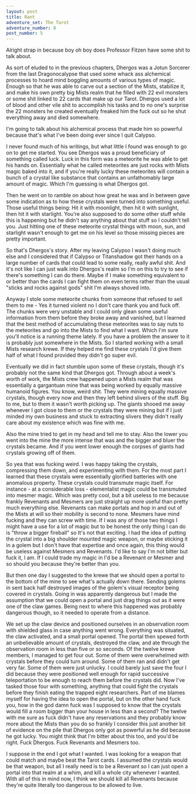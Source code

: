 ```yaml
---
layout: post
title: Rant
adventure_set: The Tarot
adventure_number: 8
post_number: 5
---
```


Alright strap in because boy oh boy does Professor Fitzen have some shit to talk about.

As sort of eluded to in the previous chapters, Dhergos was a Jotun Sorcerer from the last Dragonocalypse that used some whack ass alchemical processes to hoard mind boggling amounts of various types of magic. Enough so that he was able to carve out a section of the Mists, stabilize it, and make his own pretty big Mists realm that he filled with 22 evil monsters or some shit linked to 22 cards that make up our Tarot. Dhergos used a lot of blood and other vile shit to accomplish his tasks and to no one's surprise the 22 monsters he created eventually freaked him the fuck out so he shut everything away and died somewhere.

I'm going to talk about his alchemical process that made him so powerful because that's what I've been doing ever since I quit Calypso.

I never found much of his writings, but what little I found was enough to go on to get me started. You see Dhergos was a proud beneficiary of something called luck. Luck in this form was a meteorite he was able to get his hands on. Essentially what he called meteorites are just rocks with Mists magic baked into it, and if you're really lucky these meteorites will contain a bunch of a crystal like substance that contains an unfathomably large amount of magic. Which I'm guessing is what Dhergos got.

Then he went on to ramble on about how great he was and in between gave some indication as to how these crystals were turned into something useful. Those useful things being: Hit it with moonlight, then hit it with sunlight, then hit it with starlight. You're also supposed to do some other stuff while this is happening but he didn't say anything about that stuff so I couldn't tell you. Just hitting one of these meteorite crystal things with moon, sun, and starlight wasn't enough to get me on his level so those missing pieces are pretty important.

So that's Dhergos's story. After my leaving Calypso I wasn't doing much else and I considered that if Calypso or Titanshadow got their hands on a large number of cards that could lead to some really, really awful shit. And it's not like I can just walk into Dhergos's realm so I'm on this to try to see if there's something I can do there. Maybe if I make something equivalent to or better than the cards I can fight them on even terms rather than the usual "sticks and rocks against gods" shit I'm always shoved into.

Anyway I stole some meteorite chunks from someone that refused to sell them to me - Yes it turned violent no I don't care thank you and fuck off. The chunks were very unstable and I could only glean some useful information from them before they broke away and vanished, but I learned that the best method of accumulating these meteorites was to say nuts to the meteorites and go into the Mists to find what I want. Which I'm sure you'll notice is a running theme lately. If you have a problem the answer to it is probably just somewhere in the Mists. So I started working with a small Mists research krewe. If they helped me find these crystals I'd give them half of what I found provided they didn't go super evil.

Eventually we did in fact stumble upon some of these crystals, though it's probably not the same kind that Dhergos got. Through about a week's worth of work, the Mists crew happened upon a Mists realm that was essentially a gargantuan mine that was being worked by equally massive humanoid figures. You know, weird shit. They were mining equally massive crystals, though every now and then they left behind slivers of the stuff. Big to me, but to them it wasn't worth picking up. The giants shooed me away whenever I got close to them or the crystals they were mining but if I just minded my own business and stuck to extracting slivers they didn't really care about my existence which was fine with me.

Also the mine tried to get in my head and tell me to stay. Also the lower you went into the mine the more intense that was and the bigger and bluer the crystals became. And if you went lower enough the corpses of giants had crystals growing off of them.

So yea that was fucking weird. I was happy taking the crystals, compressing them down, and experimenting with them. For the most part I learned that these crystals were essentially glorified batteries with one anomalous property. These crystals could transmute magic itself. For instance - at a considerable loss - elementalist magic could be transmuted into mesmer magic. Which was pretty cool, but a bit useless to me because frankly Revenants and Mesmers are just straight up more useful than pretty much everything else. Revenants can make portals and hop in and out of the Mists at will so their mobility is second to none. Mesmers have mind fucking and they can screw with time. If I was any of those two things I might have a use for a lot of magic but to be honest the only thing I can do is "throw a bigger fireball" so It's not that exciting. I had the idea of putting the crystal into a big shoulder mounted magic weapon, or maybe sticking it in a golem but I don't have that expertise and once again, this thing would be useless against Mesmers and Revenants. I'd like to say I'm not bitter but fuck it, I am. If I could trade my magic in I'd be a Revenant or Mesmer and so should you because they're better than you.

But then one day I suggested to the krewe that we should open a portal to the bottom of the mine to see what's actually down there. Sending golems in sent back half destroyed images of the golem's visual receptor being covered in crystals. Going in was apparently dangerous but I made the assumption that we could open a portal and just drag things out as it were one of the claw games. Being next to where this happened was probably dangerous though, so it needed to operate from a distance.

We set up the claw device and positioned ourselves in an observation room with shielded glass in case anything went wrong. Everything was situated, the claw activated, and a small portal opened. The portal then spewed forth an unbelievable amount of crystals, destroyed the claw, and ate through the observation room in less than five or so seconds. Of the twelve krewe members, I managed to get four out. Some of them were overwhelmed with crystals before they could turn around. Some of them ran and didn't get very far. Some of them were just unlucky. I could barely just save the four I did because they were positioned well enough for rapid successive teleportation to be enough to reach them before the crystals did. Now I've tasked those four with something, anything that could fight the crystals before they finish eating the trapped eight researchers. Part of me blames myself for having the idea to open the portal, but on the other hand fuck you, how in the god damn fuck was I supposed to know that the crystals would fill a room bigger than your house in less than a second? The twelve with me sure as fuck didn't have any reservations and they probably know more about the Mists than you do so frankly I consider this just another bit of evidence on the pile that Dhergos only got as powerful as he did because he got lucky. You might think that I'm bitter about this too, and you'd be right. Fuck Dhergos. Fuck Revenants and Mesmers too.

I suppose in the end I got what I wanted. I was looking for a weapon that could match and maybe beat the Tarot cards. I assumed the crystals would be that weapon, but all I really need is to be a Revenant so I can just open a portal into that realm at a whim, and kill a whole city whenever I wanted. With all of this in mind now, I think we should kill all Revenants because they're quite literally too dangerous to be allowed to live.
